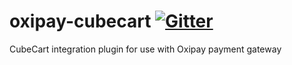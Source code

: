 # oxipay-cubecart [![Gitter](https://badges.gitter.im/oxipay/oxipay-cubecart.svg)](https://gitter.im/oxipay/oxipay-cubecart?utm_source=badge&utm_medium=badge&utm_campaign=pr-badge)
CubeCart integration plugin for use with Oxipay payment gateway
